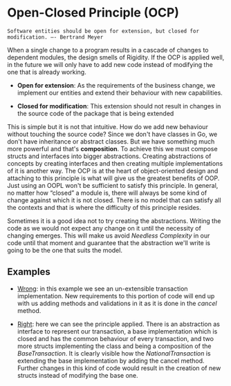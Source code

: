 # Open-Closed Principle (OCP)

```text
Software entities should be open for extension, but closed for modification. –- Bertrand Meyer
```

When a single change to a program results in a cascade of changes to dependent modules, the design smells of Rigidity. If the OCP
is applied well, in the future we will only have to add new code instead of modifying the one that is already working.

- **Open for extension**: As the requirements of the business change, we implement our entities and extend their behaviour
with new capabilities.

- **Closed for modification**: This extension should not result in changes in the source code of the package that is being extended

This is simple but it is not that intuitive. How do we add new behaviour without touching the source code? Since we don't have classes
in Go, we don't have inheritance or abstract classes. But we have something much more powerful and that's **composition**. To achieve
this we must compose structs and interfaces into bigger abstractions. Creating abstractions of concepts by creating interfaces and then
creating multiple implementations of it is another way. 
The OCP is at the heart of object-oriented design and attaching to this principle is what will give us the greatest benefits of OOP. 
Just using an OOPL won't be sufficient to satisfy this principle. In general, no matter how “closed” a module is, there will always be
some kind of change against which it is not closed. There is no model that can satisfy all the contexts and that is where the difficulty
of this principle resides.

Sometimes it is a good idea not to try creating the abstractions. Writing the code as we would not expect any change on it until
the necessity of changing emerges. This will make us avoid _Needless Complexity_ in our code until that moment and guarantee 
that the abstraction we'll write is going to be the one that suits the model.  

## Examples

- [Wrong](https://github.com/gonzispina/go-solid/tree/master/O/wrong): in this example we see an un-extensible transaction implementation. 
New requirements to this portion of code will end up with us adding methods and validations in it as it is done in the _cancel_ method.

- [Right](https://github.com/gonzispina/go-solid/tree/master/O/right): here we can see the principle applied. There is an abstraction as 
interface to represent our transaction, a base implementation which is closed and has the common behaviour of every transaction, and two 
more structs implementing the class and being a composition of the _BaseTransaction_. It is clearly visible how the _NationalTransaction_
is extending the base implementation by adding the cancel method. Further changes in this kind of code would result in the creation of new 
structs instead of modifying the base one.
 
